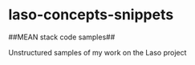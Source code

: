 # laso-concepts-snippets
##MEAN stack code samples##

Unstructured samples of my work on the Laso project
